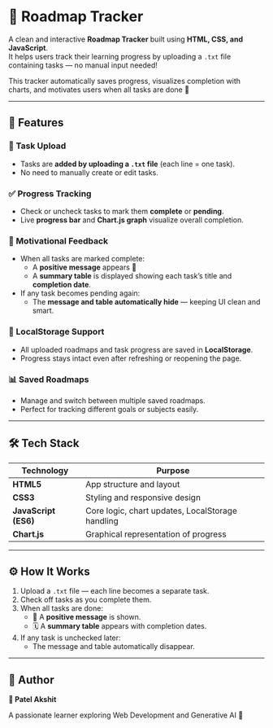 # 📍 Roadmap Tracker

A clean and interactive **Roadmap Tracker** built using **HTML, CSS, and JavaScript**.  
It helps users track their learning progress by uploading a `.txt` file containing tasks — no manual input needed!

This tracker automatically saves progress, visualizes completion with charts, and motivates users when all tasks are done 🎯

---

## 🚀 Features

### 📂 Task Upload
- Tasks are **added by uploading a `.txt` file** (each line = one task).  
- No need to manually create or edit tasks.  

### ✅ Progress Tracking
- Check or uncheck tasks to mark them **complete** or **pending**.  
- Live **progress bar** and **Chart.js graph** visualize overall completion.  

### 🎉 Motivational Feedback
- When all tasks are marked complete:
  - A **positive message** appears 🎊  
  - A **summary table** is displayed showing each task’s title and **completion date**.  
- If any task becomes pending again:
  - The **message and table automatically hide** — keeping UI clean and smart.  

### 💾 LocalStorage Support
- All uploaded roadmaps and task progress are saved in **LocalStorage**.  
- Progress stays intact even after refreshing or reopening the page.  

### 📊 Saved Roadmaps
- Manage and switch between multiple saved roadmaps.  
- Perfect for tracking different goals or subjects easily.  

---

## 🛠️ Tech Stack

| Technology | Purpose |
|-------------|----------|
| **HTML5** | App structure and layout |
| **CSS3** | Styling and responsive design |
| **JavaScript (ES6)** | Core logic, chart updates, LocalStorage handling |
| **Chart.js** | Graphical representation of progress |

---

## ⚙️ How It Works

1. Upload a `.txt` file — each line becomes a separate task.  
2. Check off tasks as you complete them.  
3. When all tasks are done:
   - 🎉 A **positive message** is shown.  
   - 🗓️ A **summary table** appears with completion dates.  
4. If any task is unchecked later:
   - The message and table automatically disappear.
  
---

## 🙌 Author

**👤 Patel Akshit**

A passionate learner exploring Web Development and Generative AI 🚀
